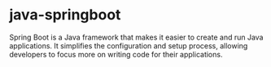# java-springboot
Spring Boot is a Java framework that makes it easier to create and run Java applications. It simplifies the configuration and setup process, allowing developers to focus more on writing code for their applications.
